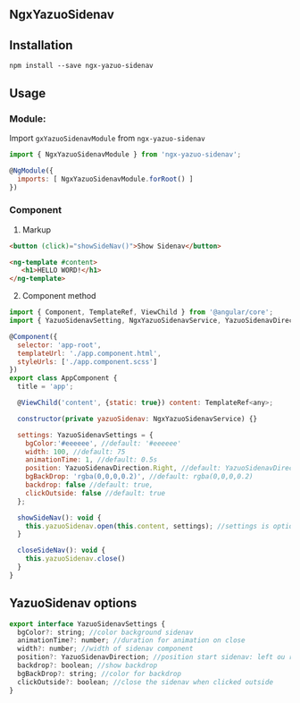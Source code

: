 ## NgxYazuoSidenav

## Installation

`npm install --save ngx-yazuo-sidenav`

## Usage

### Module:

Import `gxYazuoSidenavModule` from `ngx-yazuo-sidenav`

```javascript
import { NgxYazuoSidenavModule } from 'ngx-yazuo-sidenav';

@NgModule({
  imports: [ NgxYazuoSidenavModule.forRoot() ]
})
```

### Component

1. Markup

```html
<button (click)="showSideNav()">Show Sidenav</button>

<ng-template #content>
   <h1>HELLO WORD!</h1>
</ng-template>
```

2. Component method

```javascript
import { Component, TemplateRef, ViewChild } from '@angular/core';
import { YazuoSidenavSetting, NgxYazuoSidenavService, YazuoSidenavDirection } from 'ngx-yazuo-sidenav';

@Component({
  selector: 'app-root',
  templateUrl: './app.component.html',
  styleUrls: ['./app.component.scss']
})
export class AppComponent {
  title = 'app';

  @ViewChild('content', {static: true}) content: TemplateRef<any>;

  constructor(private yazuoSidenav: NgxYazuoSidenavService) {}

  settings: YazuoSidenavSettings = {
    bgColor:'#eeeeee', //default: '#eeeeee'
    width: 100, //default: 75
    animationTime: 1, //default: 0.5s
    position: YazuoSidenavDirection.Right, //default: YazuoSidenavDirection.Left
    bgBackDrop: 'rgba(0,0,0,0.2)', //default: rgba(0,0,0,0.2)
    backdrop: false //default: true,
    clickOutside: false //default: true
  };

  showSideNav(): void {
    this.yazuoSidenav.open(this.content, settings); //settings is optional
  }

  closeSideNav(): void {
    this.yazuoSidenav.close()
  }
}
```

## YazuoSidenav options
```javascript
export interface YazuoSidenavSettings {
  bgColor?: string; //color background sidenav
  animationTime?: number; //duration for animation on close
  width?: number; //width of sidenav component
  position?: YazuoSidenavDirection; //position start sidenav: left ou right
  backdrop?: boolean; //show backdrop
  bgBackDrop?: string; //color for backdrop
  clickOutside?: boolean; //close the sidenav when clicked outside
}
```